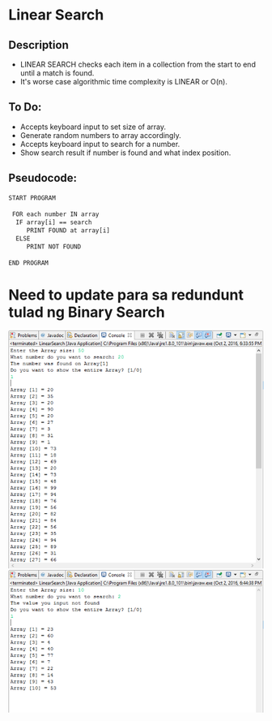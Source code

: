 Linear Search
=======================

## Description

- LINEAR SEARCH checks each item in a collection from the start to end until a match is found.
-  It's worse case algorithmic time complexity is LINEAR or O(n).

## To Do:

- Accepts keyboard input to set size of array.
- Generate random numbers to array accordingly.
- Accepts keyboard input to search for a number.
- Show search result if number is found and what index position.

## Pseudocode:

    START PROGRAM
    
     FOR each number IN array
      IF array[i] == search
         PRINT FOUND at array[i]
      ELSE
         PRINT NOT FOUND
    
    END PROGRAM 

# Need to update  para sa redundunt tulad ng Binary Search

![](https://github.com/lvcc-dsa/Students/blob/master/BSIS/Dimabuyo-John-Kim-Kenneth/linear-search/1.png)
![](https://github.com/lvcc-dsa/Students/blob/master/BSIS/Dimabuyo-John-Kim-Kenneth/linear-search/2.png)
